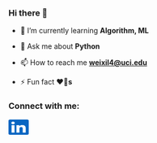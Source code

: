 ### Hi there 👋

<!--
**Chilly712/Chilly712** is a ✨ _special_ ✨ repository because its `README.md` (this file) appears on your GitHub profile.

Here are some ideas to get you started:

- 🔭 I’m currently working on ...
- 🌱 I’m currently learning ###Algorithm, ML
- 👯 I’m looking to collaborate on ...
- 🤔 I’m looking for help with ...
- 💬 Ask me about ###Python
- 📫 How to reach me: weixil4@uci.edu
- 😄 Pronouns: she / her / hers
- ⚡ Fun fact: 
-->


<!-- Actual text -->

- 🌱 I’m currently learning **Algorithm, ML**

- 💬 Ask me about **Python**

- 📫 How to reach me **weixil4@uci.edu**

- ⚡ Fun fact **❤️🐶s**

<h3 align="left">Connect with me:</h3>
<p>
<a href="https://linkedin.com/in/weixin-lin-43377019a" target="blank"><img align="center" src="asserts/linkedin.svg" alt="weixin-lin-43377019a" height="30" width="40" /></a>
</p>

